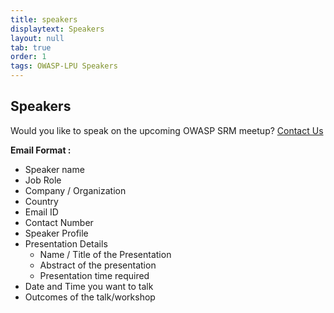 ```yaml
---
title: speakers
displaytext: Speakers
layout: null
tab: true
order: 1
tags: OWASP-LPU Speakers
---
```


## Speakers

Would you like to speak on the upcoming OWASP SRM meetup? [Contact Us](mailto:kanigolla.likhith@owasp.org)

**Email Format :**

- Speaker name
- Job Role
- Company / Organization
- Country
- Email ID
- Contact Number
- Speaker Profile
- Presentation Details
    - Name / Title of the Presentation
    - Abstract of the presentation
    - Presentation time required
- Date and Time you want to talk
- Outcomes of the talk/workshop
